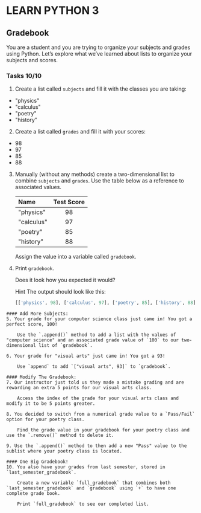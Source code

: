 # LEARN PYTHON 3
## Gradebook
You are a student and you are trying to organize your subjects and grades using Python. Let’s explore what we’ve learned about lists to organize your subjects and scores.

### Tasks 10/10

1. Create a list called `subjects` and fill it with the classes you are taking:

- "physics"
- "calculus"
- "poetry"
- "history"

2. Create a list called `grades` and fill it with your scores:

- 98
- 97
- 85
- 88

3. Manually (without any methods) create a two-dimensional list to combine `subjects` and `grades`. Use the table below as a reference to associated values.

    | Name |  Test Score | 
    |:-----|:--------:|
    | "physics"  | 98 |
    | "calculus" | 97 |  
    | "poetry"   | 85 | 
    | "history"  | 88 |

    Assign the value into a variable called `gradebook`.

4. Print `gradebook`.

    Does it look how you expected it would?

    Hint
    The output should look like this:

    ```Python 
    [['physics', 98], ['calculus', 97], ['poetry', 85], ['history', 88]]
```
#### Add More Subjects:
5. Your grade for your computer science class just came in! You got a perfect score, 100!

    Use the `.append()` method to add a list with the values of "computer science" and an associated grade value of `100` to our two-dimensional list of `gradebook`.

6. Your grade for "visual arts" just came in! You got a 93!

    Use `append` to add `["visual arts", 93]` to `gradebook`.

#### Modify The Gradebook:
7. Our instructor just told us they made a mistake grading and are rewarding an extra 5 points for our visual arts class.

    Access the index of the grade for your visual arts class and modify it to be 5 points greater.

8. You decided to switch from a numerical grade value to a `Pass/Fail` option for your poetry class.

    Find the grade value in your gradebook for your poetry class and use the `.remove()` method to delete it.

9. Use the `.append()` method to then add a new "Pass" value to the sublist where your poetry class is located.

#### One Big Gradebook!
10. You also have your grades from last semester, stored in `last_semester_gradebook`.

    Create a new variable `full_gradebook` that combines both `last_semester_gradebook` and `gradebook` using `+` to have one complete grade book.

    Print `full_gradebook` to see our completed list.